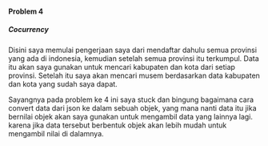 #### Problem 4

##### Cocurrency

Disini saya memulai pengerjaan saya dari mendaftar dahulu semua provinsi yang ada di indonesia, kemudian setelah semua provinsi itu terkumpul. Data itu akan saya gunakan untuk mencari kabupaten dan kota dari setiap provinsi. Setelah itu saya akan mencari musem berdasarkan data kabupaten dan kota yang sudah saya dapat.

Sayangnya pada problem ke 4 ini saya stuck dan bingung bagaimana cara convert data dari json ke dalam sebuah objek, yang mana nanti data itu jika bernilai objek akan saya gunakan untuk mengambil data yang lainnya lagi. karena jika data tersebut berbentuk objek akan lebih mudah untuk mengambil nilai di dalamnya.
